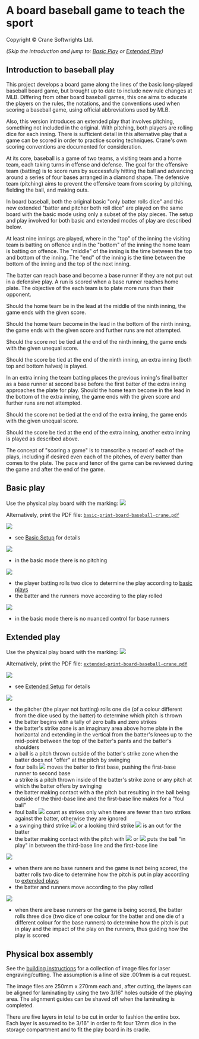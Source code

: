 # A board baseball game to teach the sport

Copyright © Crane Softwrights Ltd.

*(Skip the introduction and jump to: [Basic Play](#basic-play) or [Extended Play](#extended-play))* 

## Introduction to baseball play

This project develops a board game along the lines of the basic long-played baseball board game, but brought up to date to include new rule changes at MLB. Differing from other board baseball games, this one aims to educate the players on the rules, the notations, and the conventions used when scoring a baseball game, using official abbreviations used by MLB.

Also, this version introduces an extended play that involves pitching, something not included in the original. With pitching, both players are rolling dice for each inning. There is sufficient detail in this alternative play that a game can be scored in order to practice scoring techniques. Crane's own scoring conventions are documented for consideration.

At its core, baseball is a game of two teams, a visiting team and a home team, each taking turns in offense and defense. The goal for the offensive team (batting) is to score runs by successfully hitting the ball and advancing around a series of four bases arranged in a diamond shape. The defensive team (pitching) aims to prevent the offensive team from scoring by pitching, fielding the ball, and making outs.

In board baseball, both the original basic "only batter rolls dice" and this new extended "batter and pitcher both roll dice" are played on the same board with the basic mode using only a subset of the play pieces. The setup and play involved for both basic and extended modes of play are described below.

At least nine innings are played, where in the "top" of the inning the visiting team is batting on offence and in the "bottom" of the inning the home team is batting on offence. The "middle" of the inning is the time between the top and bottom of the inning. The "end" of the inning is the time between the bottom of the inning and the top of the next inning.

The batter can reach base and become a base runner if they are not put out in a defensive play. A run is scored when a base runner reaches home plate. The objective of the each team is to plate more runs than their opponent.

Should the home team be in the lead at the middle of the ninth inning, the game ends with the given score.

Should the home team become in the lead in the bottom of the ninth inning, the game ends with the given score and further runs are not attempted.

Should the score not be tied at the end of the ninth inning, the game ends with the given unequal score.

Should the score be tied at the end of the ninth inning, an extra inning (both top and bottom halves) is played. 

In an extra inning the team batting places the previous inning's final batter as a base runner at second base before the first batter of the extra inning approaches the plate for play. Should the home team become in the lead in the bottom of the extra inning, the game ends with the given score and further runs are not attempted.

Should the score not be tied at the end of the extra inning, the game ends with the given unequal score.

Should the score be tied at the end of the extra inning, another extra inning is played as described above.

The concept of "scoring a game" is to transcribe a record of each of the plays, including if desired even each of the pitches, of every batter than comes to the plate. The pace and tenor of the game can be reviewed during the game and after the end of the game.

## Basic play 

Use the physical play board with the marking: <img src="../shared/z-batting.png" height=".35cm"/>

Alternatively, print the PDF file: [`basic-print-board-baseball-crane.pdf`](basic-print-board-baseball-crane.pdf)

[<img src="../shared/step-1.png" height=".5cm"/>](../shared/Z-SETUP.md)

- see [Basic Setup](../shared/Z-SETUP.md) for details

<img src="../shared/step-2-x.png" height=".5cm"/>

- in the basic mode there is no pitching

<img src="../shared/step-3.png" height=".5cm"/>

- the player batting rolls two dice to determine the play according to [basic plays](Z-PLAYS.md)
- the batter and the runners move according to the play rolled

<img src="../shared/step-4-x.png" height=".5cm"/>

- in the basic mode there is no nuanced control for base runners

## Extended play 

Use the physical play board with the marking: <img src="../shared/x-pitching.png" height=".5cm"/>

Alternatively, print the PDF file: [`extended-print-board-baseball-crane.pdf`](extended-print-board-baseball-crane.pdf)

[<img src="../shared/step-1.png" height=".5cm"/>](../shared/X-SETUP.md)

- see [Extended Setup](../shared/Z-SETUP.md) for details

<img src="../shared/step-2.png" height=".5cm"/>

- the pitcher (the player not batting) rolls one die (of a colour different from the dice used by the batter) to determine which pitch is thrown
- the batter begins with a tally of zero balls and zero strikes
- the batter's strike zone is an imaginary area above home plate in the horizontal and extending in the vertical from the batter's knees up to the mid-point between the top of the batter's pants and the batter's shoulders 
- a ball is a pitch thrown outside of the batter's strike zone when the batter does not "offer" at the pitch by swinging
- four balls <img src="../shared/pd2.png" height=".6cm"/> moves the batter to first base, pushing the first-base runner to second base
- a strike is a pitch thrown inside of the batter's strike zone or any pitch at which the batter offers by swinging
- the batter making contact with a the pitch but resulting in the ball being outside of the third-base line and the first-base line makes for a "foul ball"
- foul balls <img src="../shared/pd5.png" height=".6cm"/> count as strikes only when there are fewer than two strikes against the batter, otherwise they are ignored
- a swinging third strike <img src="../shared/pd1.png" height=".6cm"/> or a looking third strike <img src="../shared/pd3.png" height=".6cm"/> is an out for the batter
- the batter making contact with the pitch with <img src="../shared/pd4.png" height=".6cm"/> or <img src="../shared/pd6.png" height=".6cm"/> puts the ball "in play" in between the third-base line and the first-base line

<img src="../shared/step-3.png" height=".5cm"/>

- when there are no base runners and the game is not being scored, the batter rolls two dice to determine how the pitch is put in play according to [extended plays](X-PLAYS.md)
- the batter and runners move according to the play rolled

<img src="../shared/step-4.png" height=".5cm"/>

- when there are base runners or the game is being scored, the batter rolls three dice (two dice of one colour for the batter and one die of a different colour for the base runners) to determine how the pitch is put in play and the impact of the play on the runners, thus guiding how the play is scored


## Physical box assembly

See the [building instructions](../build/#readme) for a collection of image files for laser engraving/cutting. The assumption is a line of size .001mm is a cut request.

The image files are 250mm x 270mm each and, after cutting, the layers can be aligned for laminating by using the two 3/16" holes outside of the playing area. The alignment guides can be shaved off when the laminating is completed.

There are five layers in total to be cut in order to fashion the entire box. Each layer is assumed to be 3/16" in order to fit four 12mm dice in the storage compartment and to fit the play board in its cradle.

